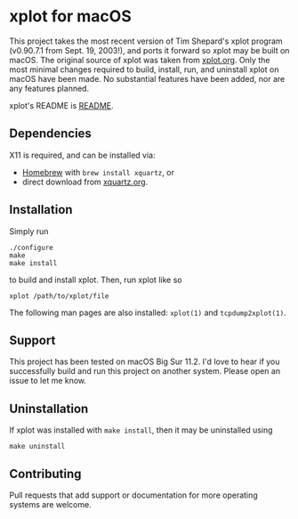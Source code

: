 # xplot for macOS

This project takes the most recent version of Tim Shepard's xplot program (v0.90.7.1 from Sept. 19,
2003!), and ports it forward so xplot may be built on macOS. The original source
of xplot was taken from [xplot.org](http://xplot.org). Only the most minimal
changes required to build, install, run, and uninstall xplot on macOS have been
made. No substantial features have been added, nor are any features planned.

xplot's README is [README](README).


## Dependencies
X11 is required, and can be installed via:
- [Homebrew](https://brew.sh) with `brew install xquartz`, or
- direct download from [xquartz.org](https://www.xquartz.org).


## Installation
Simply run
```shell
./configure
make
make install
```
to build and install xplot. Then, run xplot like so
```shell
xplot /path/to/xplot/file
```
The following man pages are also installed: `xplot(1)` and `tcpdump2xplot(1)`.


## Support
This project has been tested on macOS Big Sur 11.2. I'd love to hear if you
successfully build and run this project on another system. Please open an issue
to let me know.


## Uninstallation
If xplot was installed with `make install`, then it may be uninstalled using
```shell
make uninstall
```


## Contributing
Pull requests that add support or documentation for more operating systems are
welcome.
